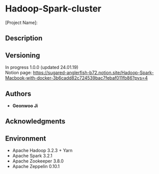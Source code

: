 # Hadoop-Spark-cluster

[Project Name]: 

## Description

## Versioning

In progress 1.0.0 (updated 24.01.19)  
Notion page: https://sugared-anglerfish-b72.notion.site/Hadoop-Spark-Macbook-with-docker-3b6cadd82c724539bac7febaf011fb86?pvs=4

## Authors
* **Geonwoo Ji** 


## Acknowledgments

## Environment
* Apache Hadoop 3.2.3 + Yarn
* Apache Spark 3.2.1
* Apache Zookeeper 3.8.0
* Apache Zeppelin 0.10.1

